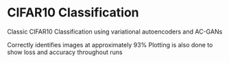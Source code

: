 # CIFAR10 Classification
Classic CIFAR10 Classification using variational autoencoders and AC-GANs 

Correctly identifies images at approximately 93% 
Plotting is also done to show loss and accuracy throughout runs 
